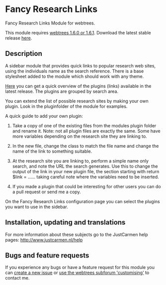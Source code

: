 Fancy Research Links
====================

Fancy Research Links Module for webtrees.

This module requires [webtrees 1.6.0 or 1.6.1](https://github.com/fisharebest/webtrees). Download the latest stable release [here](https://github.com/JustCarmen/fancy_privacy_list/releases/tag/1.6.0).

Description
-----------
A sidebar module that provides quick links to popular research web sites, using the individuals name as the search reference. There is a base stylesheet added to the module which should work with any theme.

[Here](https://github.com/JustCarmen/fancy_research_links/tree/1.6.0/plugins) you can get a quick overview of the plugins (links) available in the latest release. The plugins are grouped by search area.

You can extend the list of possible research sites by making your own plugin. Look in the pluginfolder of the module for examples.

A quick guide to add your own plugin:

1. Take a copy of one of the existing files from the modules plugin folder and rename it. Note: not all plugin files are exactly the same. Some have more variables depending on the research site they are linking to.

2. In the new file, change the class to match the file name and change the name of the link to something suitable.

3. At the research site you are linking to, perform a simple name only search, and note the URL the search generates. Use this to change the output of the link in your new plugin file, the section starting with return $link = ...... taking careful note where the variables need to be inserted.

4. If you made a plugin that could be interesting for other users you can do a pull request or send me a copy.

On the Fancy Research Links configuration page you can select the plugins you want to use in the sidebar.

Installation, updating and translations
---------------------------------------
For more information about these subjects go to the JustCarmen help pages: http://www.justcarmen.nl/help

Bugs and feature requests
-------------------------
If you experience any bugs or have a feature request for this module you can [create a new issue](https://github.com/JustCarmen/fancy_research_links/issues?state=open) or [use the webtrees subforum 'customising'](http://www.webtrees.net/index.php/en/forum/4-customising) to contact me.

